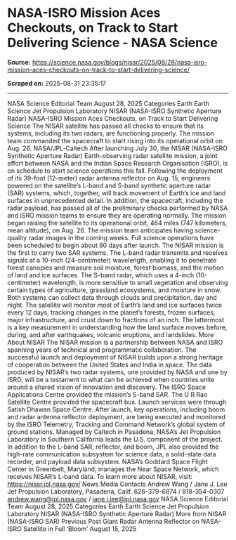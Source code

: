 # NASA-ISRO Mission Aces Checkouts, on Track to Start Delivering Science - NASA Science

**Source:** https://science.nasa.gov/blogs/nisar/2025/08/28/nasa-isro-mission-aces-checkouts-on-track-to-start-delivering-science/

**Scraped on:** 2025-08-31 23:35:17

---

NASA Science Editorial Team
August 28, 2025
Categories
Earth
Earth Science
Jet Propulsion Laboratory
NISAR (NASA-ISRO Synthetic Aperture Radar)
NASA-ISRO Mission Aces Checkouts, on Track to Start Delivering Science
The NISAR satellite has passed all checks to ensure that its systems, including its two radars, are functioning properly. The mission team commanded the spacecraft to start rising into its operational orbit on Aug. 26.
NASA/JPL-Caltech
After launching July 30, the NISAR (NASA-ISRO Synthetic Aperture Radar) Earth-observing radar satellite mission, a joint effort between NASA and the Indian Space Research Organisation (ISRO), is on schedule to start science operations this fall.
Following the deployment of its 39-foot (12-meter) radar antenna reflector on Aug. 15, engineers powered on the satellite’s L-band and S-band synthetic aperture radar (SAR) systems, which, together, will track movement of Earth’s ice and land surfaces in unprecedented detail.
In addition, the spacecraft, including the radar payload, has passed all of the preliminary checks performed by NASA and ISRO mission teams to ensure they are operating normally. The mission began raising the satellite to its operational orbit, 464 miles (747 kilometers, mean altitude), on Aug. 26.
The mission team anticipates having science-quality radar images in the coming weeks. Full science operations have been scheduled to begin about 90 days after launch.
The NISAR mission is the first to carry two SAR systems. The L-band radar transmits and receives signals at a 10-inch (24-centimeter) wavelength, enabling it to penetrate forest canopies and measure soil moisture, forest biomass, and the motion of land and ice surfaces. The S-band radar, which uses a 4-inch (10-centimeter) wavelength, is more sensitive to small vegetation and observing certain types of agriculture, grassland ecosystems, and moisture in snow. Both systems can collect data through clouds and precipitation, day and night.
The satellite will monitor most of Earth’s land and ice surfaces twice every 12 days, tracking changes in the planet’s forests, frozen surfaces, major infrastructure, and crust down to fractions of an inch. The lattermost is a key measurement in understanding how the land surface moves before, during, and after earthquakes, volcanic eruptions, and landslides.
More About NISAR
The NISAR mission is a partnership between NASA and ISRO spanning years of technical and programmatic collaboration. The successful launch and deployment of NISAR builds upon a strong heritage of cooperation between the United States and India in space. The data produced by NISAR’s two radar systems, one provided by NASA and one by ISRO, will be a testament to what can be achieved when countries unite around a shared vision of innovation and discovery.
The ISRO Space Applications Centre provided the mission’s S-band SAR. The U R Rao Satellite Centre provided the spacecraft bus. Launch services were through Satish Dhawan Space Centre. After launch, key operations, including boom and radar antenna reflector deployment, are being executed and monitored by the ISRO Telemetry, Tracking and Command Network’s global system of ground stations.
Managed by Caltech in Pasadena, NASA’s Jet Propulsion Laboratory in Southern California leads the U.S. component of the project. In addition to the L-band SAR, reflector, and boom, JPL also provided the high-rate communication subsystem for science data, a solid-state data recorder, and payload data subsystem. NASA’s Goddard Space Flight Center in Greenbelt, Maryland, manages the Near Space Network, which receives NISAR’s L-band data.
To learn more about NISAR, visit:
https://nisar.jpl.nasa.gov/
News Media Contacts
Andrew Wang / Jane J. Lee
Jet Propulsion Laboratory, Pasadena, Calif.
626-379-6874 / 818-354-0307
andrew.wang@jpl.nasa.gov
/
jane.j.lee@jpl.nasa.gov
NASA Science Editorial Team
August 28, 2025
Categories
Earth
Earth Science
Jet Propulsion Laboratory
NISAR (NASA-ISRO Synthetic Aperture Radar)
More from NISAR (NASA-ISRO SAR)
Previous Post
Giant Radar Antenna Reflector on NASA-ISRO Satellite in Full ‘Bloom’
August 15, 2025